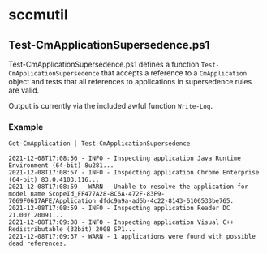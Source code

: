 # sccmutil
## Test-CmApplicationSupersedence.ps1
Test-CmApplicationSupersedence.ps1 defines a function `Test-CmApplicationSupersedence` that accepts a reference to a `CmApplication` object and tests that all references to applications in supersedence rules are valid.

Output is currently via the included awful function `Write-Log`.
### Example
```powershell
Get-CmApplication | Test-CmApplicationSupersedence
```
```
2021-12-08T17:08:56 - INFO - Inspecting application Java Runtime Environment (64-bit) 8u281...
2021-12-08T17:08:57 - INFO - Inspecting application Chrome Enterprise (64-bit) 83.0.4103.116...
2021-12-08T17:08:59 - WARN - Unable to resolve the application for model name ScopeId_FF477A28-8C6A-472F-83F9-7069F0617AFE/Application_dfdc9a9a-ad6b-4c22-8143-6106533be765.
2021-12-08T17:08:59 - INFO - Inspecting application Reader DC 21.007.20091...
2021-12-08T17:09:08 - INFO - Inspecting application Visual C++ Redistributable (32bit) 2008 SP1...
2021-12-08T17:09:37 - WARN - 1 applications were found with possible dead references.
```
